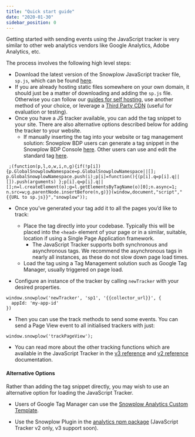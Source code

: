 ```yaml
---
title: "Quick start guide"
date: "2020-01-30"
sidebar_position: 0
---
```


Getting started with sending events using the JavaScript tracker is very similar to other web analytics vendors like Google Analytics, Adobe Analytics, etc.

The process involves the following high level steps:

- Download the latest version of the Snowplow JavaScript tracker file, `sp.js`, which can be found [here](https://github.com/snowplow/snowplow-javascript-tracker/releases).
- If you are already hosting static files somewhere on your own domain, it should just be a matter of downloading and adding the `sp.js` file. Otherwise you can follow our [guides for self hosting](/docs/collecting-data/collecting-from-own-applications/javascript-trackers/javascript-tracker/self-hosting-the-javascript-tracker/), use another method of your choice, or leverage a [Third Party CDN](/docs/collecting-data/collecting-from-own-applications/javascript-trackers/javascript-tracker/third-party-cdn-hosting/) (useful for evaluation or testing).
- Once you have a JS tracker available, you can add the tag snippet to your site. There are also alternative options described below for adding the tracker to your website.
  - If manually inserting the tag into your website or tag management solution: Snowplow BDP users can generate a tag snippet in the Snowplow BDP Console [here](https://console.snowplowanalytics.com/tag-generator). Other users can use and edit the standard tag [here](/docs/collecting-data/collecting-from-own-applications/javascript-trackers/javascript-tracker/javascript-tracker-v2/tracker-setup/loading/).

```
 ;(function(p,l,o,w,i,n,g){if(!p[i]){p.GlobalSnowplowNamespace=p.GlobalSnowplowNamespace||[]; p.GlobalSnowplowNamespace.push(i);p[i]=function(){(p[i].q=p[i].q||[]).push(arguments) };p[i].q=p[i].q||[];n=l.createElement(o);g=l.getElementsByTagName(o)[0];n.async=1; n.src=w;g.parentNode.insertBefore(n,g)}}(window,document,"script","{{URL to sp.js}}","snowplow")); 
```

- Once you’ve generated your tag add it to all the pages you’d like to track:
  - Place the tag directly into your codebase. Typically this will be placed into the `<head>` element of your page or in a similar, suitable, location if using a Single Page Application framework.
    - The JavaScript Tracker supports both synchronous and asynchronous tags. We recommend the asynchronous tags in nearly all instances, as these do not slow down page load times.
  - Load the tag using a Tag Management solution such as Google Tag Manager, usually triggered on page load.

- Configure an instance of the tracker by calling `newTracker` with your desired properties.

```
window.snowplow('newTracker', 'sp1', '{{collector_url}}', { 
  appId: 'my-app-id'
})
```

- Then you can use the track methods to send some events. You can send a Page View event to all initialised trackers with just:

```
window.snowplow('trackPageView');
```

- You can read more about the other tracking functions which are available in the JavaScript Tracker in the [v3 reference](/docs/collecting-data/collecting-from-own-applications/javascript-trackers/javascript-tracker/javascript-tracker-v3/) and [v2 reference](/docs/collecting-data/collecting-from-own-applications/javascript-trackers/javascript-tracker/javascript-tracker-v2/) documentation.

#### Alternative Options

Rather than adding the tag snippet directly, you may wish to use an alternative option for loading the JavaScript Tracker.

- Users of Google Tag Manager can use the [Snowplow Analytics Custom Template](/docs/collecting-data/collecting-from-own-applications/javascript-trackers/javascript-tracker/google-tag-manager-custom-template/).

- Use the Snowplow Plugin in the [analytics npm package](/docs/collecting-data/collecting-from-own-applications/javascript-trackers/javascript-tracker/snowplow-plugin-for-analytics-npm-package/) (JavaScript Tracker v2 only, v3 support soon).
